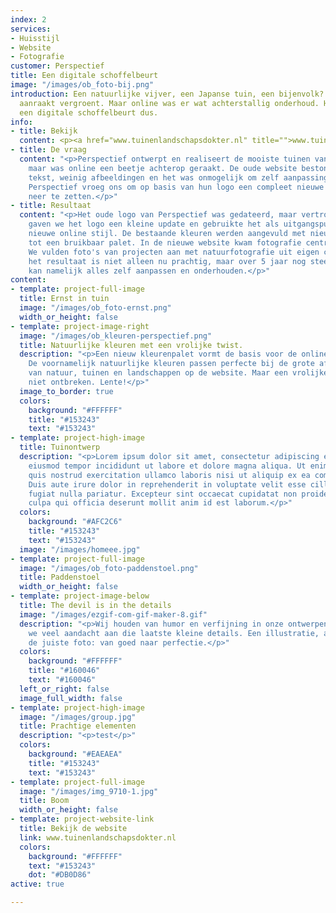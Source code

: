 ```yaml
---
index: 2
services:
- Huisstijl
- Website
- Fotografie
customer: Perspectief
title: Een digitale schoffelbeurt
image: "/images/ob_foto-bij.png"
introduction: Een natuurlijke vijver, een Japanse tuin, een bijenvolk? Alles wat perspectief
  aanraakt vergroent. Maar online was er wat achterstallig onderhoud. Hoog tijd voor
  een digitale schoffelbeurt dus.
info:
- title: Bekijk
  content: <p><a href="www.tuinenlandschapsdokter.nl" title="">www.tuinenlandschapsdokter.nl</a></p>
- title: De vraag
  content: "<p>Perspectief ontwerpt en realiseert de mooiste tuinen van Diepenveen,
    maar was online een beetje achterop geraakt. De oude website bestond uit veel
    tekst, weinig afbeeldingen en het was onmogelijk om zelf aanpassingen te doen.
    Perspectief vroeg ons om op basis van hun logo een compleet nieuwe online ervaring
    neer te zetten.</p>"
- title: Resultaat
  content: "<p>Het oude logo van Perspectief was gedateerd, maar vertrouwd. Daarom
    gaven we het logo een kleine update en gebruikte het als uitgangspunt voor een
    nieuwe online stijl. De bestaande kleuren werden aangevuld met nieuwe frisse tenten
    tot een bruikbaar palet. In de nieuwe website kwam fotografie centraal te staan.
    We vulden foto's van projecten aan met natuurfotografie uit eigen collectie. En
    het resultaat is niet alleen nu prachtig, maar over 5 jaar nog steeds. Perspectief
    kan namelijk alles zelf aanpassen en onderhouden.</p>"
content:
- template: project-full-image
  title: Ernst in tuin
  image: "/images/ob_foto-ernst.png"
  width_or_height: false
- template: project-image-right
  image: "/images/ob_kleuren-perspectief.png"
  title: Natuurlijke kleuren met een vrolijke twist.
  description: "<p>Een nieuw kleurenpalet vormt de basis voor de online identiteit.
    De voornamelijk natuurlijke kleuren passen perfecte bij de grote afbeeldingen
    van natuur, tuinen en landschappen op de website. Maar een vrolijke twist mag
    niet ontbreken. Lente!</p>"
  image_to_border: true
  colors:
    background: "#FFFFFF"
    title: "#153243"
    text: "#153243"
- template: project-high-image
  title: Tuinontwerp
  description: "<p>Lorem ipsum dolor sit amet, consectetur adipiscing elit, sed do
    eiusmod tempor incididunt ut labore et dolore magna aliqua. Ut enim ad minim veniam,
    quis nostrud exercitation ullamco laboris nisi ut aliquip ex ea commodo consequat.
    Duis aute irure dolor in reprehenderit in voluptate velit esse cillum dolore eu
    fugiat nulla pariatur. Excepteur sint occaecat cupidatat non proident, sunt in
    culpa qui officia deserunt mollit anim id est laborum.</p>"
  colors:
    background: "#AFC2C6"
    title: "#153243"
    text: "#153243"
  image: "/images/homeee.jpg"
- template: project-full-image
  image: "/images/ob_foto-paddenstoel.png"
  title: Paddenstoel
  width_or_height: false
- template: project-image-below
  title: The devil is in the details
  image: "/images/ezgif-com-gif-maker-8.gif"
  description: "<p>Wij houden van humor en verfijning in onze ontwerpen. Daarom besteden
    we veel aandacht aan die laatste kleine details. Een illustratie, animatie of
    de juiste foto: van goed naar perfectie.</p>"
  colors:
    background: "#FFFFFF"
    title: "#160046"
    text: "#160046"
  left_or_right: false
  image_full_width: false
- template: project-high-image
  image: "/images/group.jpg"
  title: Prachtige elementen
  description: "<p>test</p>"
  colors:
    background: "#EAEAEA"
    title: "#153243"
    text: "#153243"
- template: project-full-image
  image: "/images/img_9710-1.jpg"
  title: Boom
  width_or_height: false
- template: project-website-link
  title: Bekijk de website
  link: www.tuinenlandschapsdokter.nl
  colors:
    background: "#FFFFFF"
    text: "#153243"
    dot: "#DB0D86"
active: true

---
```

